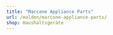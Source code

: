 ```yaml
---
title: "Marcone Appliance Parts"
url: /malden/marcone-appliance-parts/
shop: Haushaltsgeräte
---
```

